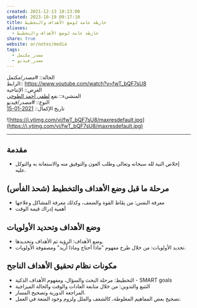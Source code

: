 ```yaml
---  
created: 2021-12-13 18:23:00  
updated: 2023-10-19 09:17:10  
title: خارطة عامة لوضع الأهداف والتخطيط  
aliases:  
  - خارطة عامة لوضع الأهداف والتخطيط  
share: true  
website: ar/notes/media  
tags:  
  - مصدر_مكتمل  
  - مصدر_فيديو  
---  
```

  
  
الحالة:: #مصدر/مكتمل    
الرابط:: <https://www.youtube.com/watch?v=fwT_bQF7sU8>    
الغرض:: اﻹنتاجية    
المنشيء:: نفع [لطفي أحمد الطوخي](%D9%84%D8%B7%D9%81%D9%8A%20%D8%A3%D8%AD%D9%85%D8%AF%20%D8%A7%D9%84%D8%B7%D9%88%D8%AE%D9%8A.md)  
النوع:: #مصدر/فيديو    
تاريخ اﻹكمال:: [2021-01-15](../../../../2021-01-15.md)  
  
![https://i.ytimg.com/vi/fwT_bQF7sU8/maxresdefault.jpg](https://i.ytimg.com/vi/fwT_bQF7sU8/maxresdefault.jpg)  
  
---  
  
## مقدمة  
  
- إخلاص النية لله سبحانه وتعالى وطلب العون والتوفيق منه والاستعانة به والتوكل عليه.  
  
## مرحلة ما قبل وضع الأهداف والتخطيط (شحذ الفأس)  
  
- معرفة النفس: من نِقَاط القوة والضعف، وكذلك معرفة المشاكل وعلاجها  
- أهمية إدراك قيمة الوقت  
  
## وضع الأهداف وتحديد الأولويات  
  
- وضع الأهداف: الرؤية ثم الأهداف وتحديدها.  
- تحديد الأولويات: من خلال طرح مفهوم "ماذا أحتاج وماذا أريد" ومصفوفة الأولويات.  
  
## مكونات نظام تحقيق الأهداف الناجح  
  
- التخطيط: مرحلة البحث والسؤال، ومفهوم الأهداف الذكية - SMART goals  
- التتبع والتدوين: من خلال متابعة العادات والوقت والحالة الميزاجية  
- المراجعة الدورية وتصحيح المسار.  
- تصحيح بعض المفاهيم المغلوطة، كالشغف والملل ولزوم وجود المتعة في العمل.  
